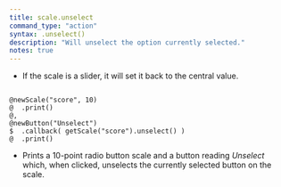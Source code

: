 ```yaml
---
title: scale.unselect
command_type: "action"
syntax: .unselect()
description: "Will unselect the option currently selected."
notes: true
---
```


+ If the scale is a slider, it will set it back to the central value.

<!--more-->

<pre><code class="language-diff-javascript diff-highlight try-true">
@newScale("score", 10)
@  .print()
@,
@newButton("Unselect")
$  .callback( getScale("score").unselect() )
@  .print()
</code></pre>

+ Prints a 10-point radio button scale and a button reading *Unselect* which, when clicked, unselects the currently selected button on the scale.		
